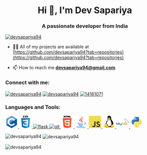 <h1 align="center">Hi 👋, I'm Dev Sapariya</h1>
<h3 align="center">A passionate developer from India</h3>


<p align="left"> <a href="https://twitter.com/devsapariya94" target="blank"><img src="https://img.shields.io/twitter/follow/devsapariya94?logo=twitter&style=for-the-badge" alt="devsapariya94" /></a> </p>


- 👨‍💻 All of my projects are available at [https://github.com/devsapariya94?tab=repositories](https://github.com/devsapariya94?tab=repositories)

- 📫 How to reach me **devsapariya94@gmail.com**

<h3 align="left">Connect with me:</h3>
<p align="left">
<!-- <a href="https://dev.to/devsapariya94" target="blank"><img align="center" src="https://raw.githubusercontent.com/rahuldkjain/github-profile-readme-generator/master/src/images/icons/Social/devto.svg" alt="devsapariya94" height="30" width="40" /></a> -->
<a href="https://twitter.com/devsapariya94" target="blank"><img align="center" src="https://raw.githubusercontent.com/rahuldkjain/github-profile-readme-generator/master/src/images/icons/Social/twitter.svg" alt="devsapariya94" height="30" width="40" /></a>
<a href="https://linkedin.com/in/devsapariya94" target="blank"><img align="center" src="https://raw.githubusercontent.com/rahuldkjain/github-profile-readme-generator/master/src/images/icons/Social/linked-in-alt.svg" alt="devsapariya94" height="30" width="40" /></a>
<a href="https://stackoverflow.com/users/14161071" target="blank"><img align="center" src="https://raw.githubusercontent.com/rahuldkjain/github-profile-readme-generator/master/src/images/icons/Social/stack-overflow.svg" alt="14161071" height="30" width="40" /></a>
<!-- <a href="https://www.codechef.com/users/devsapariya_94" target="blank"><img align="center" src="https://cdn.jsdelivr.net/npm/simple-icons@3.1.0/icons/codechef.svg" alt="devsapariya_94" height="30" width="40" /></a> -->
<!-- <a href="https://www.leetcode.com/devsapariya94" target="blank"><img align="center" src="https://raw.githubusercontent.com/rahuldkjain/github-profile-readme-generator/master/src/images/icons/Social/leet-code.svg" alt="devsapariya94" height="30" width="40" /></a> -->
</p>

<h3 align="left">Languages and Tools:</h3>
<p align="left"> <a href="https://www.cprogramming.com/" target="_blank" rel="noreferrer"> <img src="https://raw.githubusercontent.com/devicons/devicon/master/icons/c/c-original.svg" alt="c" width="40" height="40"/> </a> <a href="https://www.w3schools.com/css/" target="_blank" rel="noreferrer"> <img src="https://raw.githubusercontent.com/devicons/devicon/master/icons/css3/css3-original-wordmark.svg" alt="css3" width="40" height="40"/> </a> <a href="https://flask.palletsprojects.com/" target="_blank" rel="noreferrer"> <img src="https://www.vectorlogo.zone/logos/pocoo_flask/pocoo_flask-icon.svg" alt="flask" width="40" height="40"/> </a> <a href="https://git-scm.com/" target="_blank" rel="noreferrer"> <img src="https://www.vectorlogo.zone/logos/git-scm/git-scm-icon.svg" alt="git" width="40" height="40"/> </a> <a href="https://www.w3.org/html/" target="_blank" rel="noreferrer"> <img src="https://raw.githubusercontent.com/devicons/devicon/master/icons/html5/html5-original-wordmark.svg" alt="html5" width="40" height="40"/> </a> <a href="https://www.java.com" target="_blank" rel="noreferrer"> <img src="https://raw.githubusercontent.com/devicons/devicon/master/icons/java/java-original.svg" alt="java" width="40" height="40"/> </a> <a href="https://developer.mozilla.org/en-US/docs/Web/JavaScript" target="_blank" rel="noreferrer"> <img src="https://raw.githubusercontent.com/devicons/devicon/master/icons/javascript/javascript-original.svg" alt="javascript" width="40" height="40"/> </a> <a href="https://www.linux.org/" target="_blank" rel="noreferrer"> <img src="https://raw.githubusercontent.com/devicons/devicon/master/icons/linux/linux-original.svg" alt="linux" width="40" height="40"/> </a> <a href="https://www.mysql.com/" target="_blank" rel="noreferrer"> <img src="https://raw.githubusercontent.com/devicons/devicon/master/icons/mysql/mysql-original-wordmark.svg" alt="mysql" width="40" height="40"/> </a> <a href="https://www.python.org" target="_blank" rel="noreferrer"> <img src="https://raw.githubusercontent.com/devicons/devicon/master/icons/python/python-original.svg" alt="python" width="40" height="40"/> </a> </p>

<p><img align="left" src="https://github-readme-stats.vercel.app/api/top-langs?username=devsapariya94&show_icons=true&locale=en&layout=compact" alt="devsapariya94" /></p>

<p>&nbsp;<img align="center" src="https://github-readme-stats.vercel.app/api?username=devsapariya94&show_icons=true&locale=en" alt="devsapariya94" /></p>

<p><img align="center" src="https://github-readme-streak-stats.herokuapp.com/?user=devsapariya94&" alt="devsapariya94" /></p>

